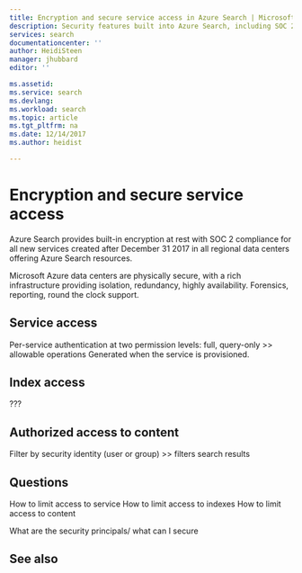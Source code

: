 ```yaml
---
title: Encryption and secure service access in Azure Search | Microsoft Docs
description: Security features built into Azure Search, including SOC 2 compliance, encryption, authentication, and identity access using user and group security identifiers in Azure Search filters.
services: search
documentationcenter: ''
author: HeidiSteen
manager: jhubbard
editor: ''

ms.assetid: 
ms.service: search
ms.devlang: 
ms.workload: search
ms.topic: article
ms.tgt_pltfrm: na
ms.date: 12/14/2017
ms.author: heidist

---
```

# Encryption and secure service access

Azure Search provides built-in encryption at rest with SOC 2 compliance for all new services created after December 31 2017 in all regional data centers offering Azure Search resources.

Microsoft Azure data centers are physically secure, with a rich infrastructure providing isolation, redundancy, highly availability. Forensics, reporting, round the clock support.

## Service access
Per-service authentication at two permission levels: full, query-only >> allowable operations
Generated when the service is provisioned.


## Index access

???

## Authorized access to content

Filter by security identity (user or group) >> filters search results

## Questions

How to limit access to service
How to limit access to indexes
How to limit access to content

What are the security principals/ what can I secure

## See also

